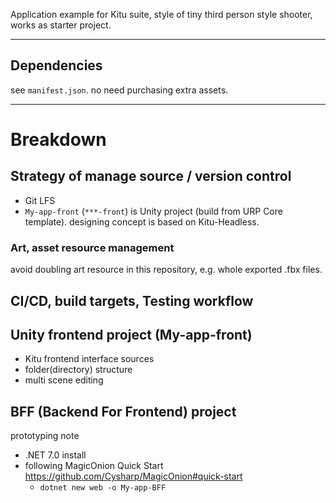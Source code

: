 Application example for Kitu suite, style of tiny third person style shooter, works as starter project.

-----

## Dependencies

see `manifest.json`. no need purchasing extra assets.

-----

# Breakdown

## Strategy of manage source / version control

- Git LFS
- `My-app-front` (`***-front`) is Unity project (build from URP Core template). designing concept is based on Kitu-Headless.

### Art, asset resource management

avoid doubling art resource in this repository, e.g. whole exported .fbx files.

## CI/CD, build targets, Testing workflow


## Unity frontend project (My-app-front)

- Kitu frontend interface sources
- folder(directory) structure
- multi scene editing


## BFF (Backend For Frontend) project

prototyping note

- .NET 7.0 install
- following MagicOnion Quick Start https://github.com/Cysharp/MagicOnion#quick-start
    - `dotnet new web -o My-app-BFF`
